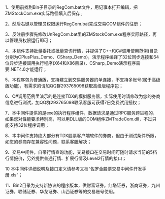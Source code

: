 ﻿1、使用前找到Bin子目录的RegCom.bat文件，用记事本打开编辑，把ZMStockCom.exe实际路径填入后保存 ;

2、然后右键以管理员权限运行RegCom.bat完成交易COM组件的注册；

3、反注册步骤先修改UnRegCom.bat里的ZMStockCom.exe程序实际路径，再以管理员权限运行即可；

4、本组件支持批量委托或批量查询行情，并提供了C++和C#调用使用范例(目录分别为CPlusPlus_Demo、CSharp_Demo)，演示程序编译了32位同步连接和64位异步连接调用执行程序(X64和X86目录)，CSharp_Demo演示程序需要.NET4.0才能运行；

5、本程序包为普通版，支持建立到交易服务器的单连接，不支持多账号(属于高级版功能)，有需求的请加QQ群293765098获取高级版程序包；

6、C#调用范例里演示的是连接TDX的模拟服务器，实际使用时请修改为您的券商信息进行测试，加QQ群293765098联系客服可获得7日免费试用授权；

7、本中间件提供的是exe的执行程序组件，数据请求是通过RPC服务跨进程的，如果您对性能要求特别高，可以用DLL版的COM组件ZMTradeCom.dll，不过只能支持32位程序调用；

8、本中间件支持绝大部分有TDX股票客户端软件的券商，但由于测试条件所限，如您的券商存在兼容性问题，联系客服解决；

9、交易中间件，自带行情查询功能，交易接口在交易时间可随时请求当前的5档行情报价，另外提供普通行情、扩展行情及Level2行情的接口；

10 本中间件详细说明及接口定义请参考文档“佐罗金股票交易中间件开发手册.xls”；

11、Bin2目录为支持新协议的程序版本，供财富证券，红塔证券，浙商证券，九州证券，联储证券、华龙证券、山西证券等的交易账号使用。
